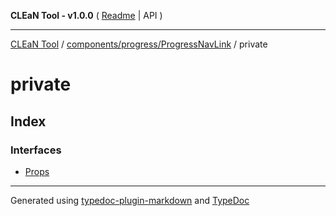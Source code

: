**CLEaN Tool - v1.0.0** ( [Readme](../../../../README.md) \| API )

***

[CLEaN Tool](../../../../modules.md) / [components/progress/ProgressNavLink](../README.md) / private

# private

## Index

### Interfaces

- [Props](interfaces/Props.md)

***

Generated using [typedoc-plugin-markdown](https://www.npmjs.com/package/typedoc-plugin-markdown) and [TypeDoc](https://typedoc.org/)
